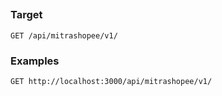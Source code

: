 ## 


### Target
```
GET /api/mitrashopee/v1/
```




### Examples

```
GET http://localhost:3000/api/mitrashopee/v1/
```

